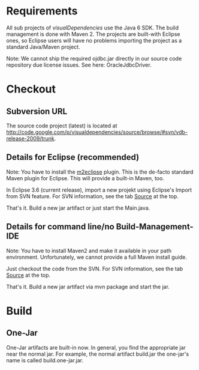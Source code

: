 

# Requirements #

All sub projects of _visualDependencies_ use the Java 6 SDK. The build management is done with Maven 2. The projects are built-with Eclipse ones, so Eclipse users will have no problems importing the project as a standard Java/Maven project.

Note: We cannot ship the required ojdbc.jar directly in our source code repository due license issues. See here: OracleJdbcDriver.

# Checkout #
## Subversion URL ##
The source code project (latest) is located at http://code.google.com/p/visualdependencies/source/browse/#svn/vdb-release-2009/trunk.

## Details for Eclipse (recommended) ##

Note: You have to install the [m2eclipse](http://m2eclipse.sonatype.org/) plugin. This is the de-facto standard Maven plugin for Eclipse. This will provide a built-in Maven, too.

In Eclipse 3.6 (current release), import a new projekt using Eclipse's Import from SVN feature. For SVN information, see the tab [Source](http://code.google.com/p/visualdependencies/source/list) at the top.

That's it. Build a new jar artifact or just start the Main.java.

## Details for command line/no Build-Management-IDE ##

Note: You have to install Maven2 and make it available in your path environment. Unfortunately, we cannot provide a full Maven install guide.

Just checkout the code from the SVN. For SVN information, see the tab [Source](http://code.google.com/p/visualdependencies/source/list) at the top.

That's it. Build a new jar artifact via mvn package and start the jar.

# Build #
## One-Jar ##
One-Jar artifacts are built-in now. In general, you find the appropriate jar near the normal jar. For example, the normal artifact build.jar the one-jar's name is called build.one-jar.jar.